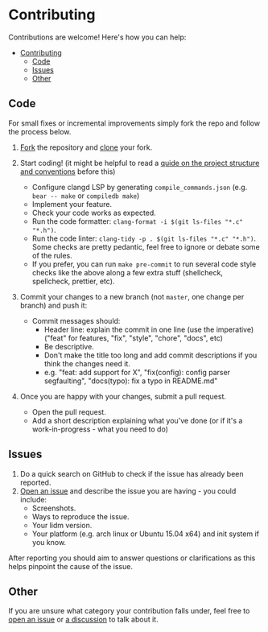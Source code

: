 # Contributing

Contributions are welcome! Here's how you can help:

- [Contributing](#contributing)
  - [Code](#code)
  - [Issues](#issues)
  - [Other](#other)

## Code

For small fixes or incremental improvements simply fork the repo and follow the process below.

1. [Fork](https://help.github.com/articles/fork-a-repo/) the repository and [clone](https://help.github.com/articles/cloning-a-repository/) your fork.

2. Start coding! (it might be helpful to read a [quide on the project structure and conventions](./structure.md) before this)
   - Configure clangd LSP by generating `compile_commands.json` (e.g. `bear -- make` or `compiledb make`)
   - Implement your feature.
   - Check your code works as expected.
   - Run the code formatter: `clang-format -i $(git ls-files "*.c" "*.h")`.
   - Run the code linter: `clang-tidy -p . $(git ls-files "*.c" "*.h")`. Some checks are pretty pedantic, feel free to ignore or debate some of the rules.
   - If you prefer, you can run `make pre-commit` to run several code style checks like the above along a few extra stuff (shellcheck, spellcheck, prettier, etc).

3. Commit your changes to a new branch (not `master`, one change per branch) and push it:
   - Commit messages should:
     - Header line: explain the commit in one line (use the imperative) ("feat" for features, "fix", "style", "chore", "docs", etc)
     - Be descriptive.
     - Don't make the title too long and add commit descriptions if you think the changes need it.
     - e.g. "feat: add support for X", "fix(config): config parser segfaulting", "docs(typo): fix a typo in README.md"

4. Once you are happy with your changes, submit a pull request.
   - Open the pull request.
   - Add a short description explaining what you've done (or if it's a work-in-progress - what you need to do)

## Issues

1. Do a quick search on GitHub to check if the issue has already been reported.
2. [Open an issue](https://github.com//javalsai/lidm/issues/new) and describe the issue you are having - you could include:
   - Screenshots.
   - Ways to reproduce the issue.
   - Your lidm version.
   - Your platform (e.g. arch linux or Ubuntu 15.04 x64) and init system if you know.

After reporting you should aim to answer questions or clarifications as this helps pinpoint the cause of the issue.

## Other

If you are unsure what category your contribution falls under, feel free to [open an issue](https://github.com//javalsai/lidm/issues/new) or [a discussion](https://github.com//javalsai/lidm/discussions/new) to talk about it.
